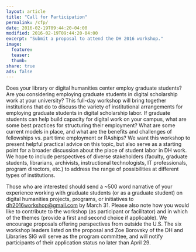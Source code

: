 ```yaml
---
layout: article
title: "Call for Participation"
permalink: /cfp/
date: 2016-02-19T09:44:20-04:00
modified: 2016-02-19T09:44:20-04:00
excerpt: "Submit a proposal to attend the DH 2016 workshop."
image:
  feature:
  teaser:
  thumb:
share: true
ads: false
---
```


Does your library or digital humanities center employ graduate students? Are you considering employing graduate students in digital scholarship work at your university? This full-day workshop will bring together institutions that do to discuss the variety of institutional arrangements for employing graduate students in digital scholarship labor. If graduate students can help build capacity for digital work on your campus, what are some best practices for structuring their employment? What are some current models in place, and what are the benefits and challenges of fellowships vs. part time employment or RAships? We want this workshop to present helpful practical advice on this topic, but also serve as a starting point for a broader discussion about the place of student labor in DH work. We hope to include perspectives of diverse stakeholders (faculty, graduate students, librarians, archivists, instructional technologists, IT professionals, program directors, etc.) to address the range of possibilities at different types of institutions. 

Those who are interested should send a ~500 word narrative of your experience working with graduate students (or as a graduate student) on digital humanities projects, programs, or initiatives to [dh2016workshop@gmail.com](mailto:dh2016workshop@gmail.com) by March 31. Please also note how you would like to contribute to the workshop (as participant or facilitator) and in which of the themes (provide a first and second choice if applicable). We encourage proposals offering perspectives from outside the U.S. The six workshop leaders listed on the proposal and Zoe Borovsky of the DH and Libraries SIG will serve as the program committee, and will notify participants of their application status no later than April 29.